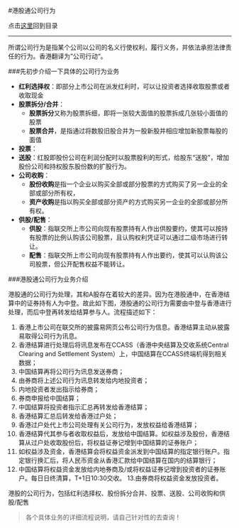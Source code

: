 #港股通公司行为

点击[这里](http://www.xumenger.com/finance-knowledge-20160203/)回到目录

---

所谓公司行为是指某个公司以公司的名义行使权利，履行义务，并依法承担法律责任的行为。香港翻译为”公司行动“。

###先初步介绍一下具体的公司行为业务

* **红利选择权**：即部分上市公司在派发红利时，可以让投资者选择收取股票或者收取现金
* **股票拆分/合并**：
  * **股票拆分**又称为股票拆细，即将一张较大面值的股票拆成几张较小面值的股票
  * **股票合并**，是指通过将数股旧股合并为一股新股并相应增加新股票每股的面值
* **投票**：
* **送股**：红股即股份公司在利润分配时以股票股利的形式，给股东“送股”，增加股份公司和持权股东股份数的扩股行为。
* **公司收购**：
  * **股份收购**是指一个企业以购买全部或部分股票的方式购买了另一企业的全部或部分所有权，
  * **资产收购**是指以购买全部或部分资产的方式购买另一企业的全部或部分所有权。
* **供股/配售**：
  * **供股**：指联交所上市公司向现有股票持有人作出供股要约，使其可以按持有股票的比例认购该公司股票，且认购权利凭证可以通过二级市场进行转让。
  * **配售**：指联交所上市公司向现有股票持有人作出要约，使其可以认购该公司股票，但公开配售权益不能转让。

###港股通公司行为业务介绍

港股通的公司行为处理，其和A股存在着较大的差异。因为在港股通中，在香港结算中的证券持有人为中登。故此如下图，港股通的公司行为需要由中登与香港进行处理，而后中登再转发给结算参与人。流程描述如下：

1. 香港上市公司在联交所的披露易网页公布公司行为信息。香港结算主动从披露易取得公司行为讯息。
2. 香港结算进行处理后将讯息发布在CCASS（香港中央结算及交收系统Central Clearing and Settlement System）上，中国结算在CCASS终端机得到相关数据；
3. 中国结算再将公司行为讯息发送券商；
4. 由券商将上述公司行为讯息转发给内地投资者；
5. 内地投资者发出指示给券商；
6. 券商申报给中国结算；
7. 中国结算将投资者指示汇总再转发给香港结算；
8. 香港结算汇总后转发给香港过户处；
9. 香港过户处代上市公司处理有关公司行为，发放权益给香港结算；
10. 香港结算代其参与者收取权益后，发放给中国结算。如权益涉及股份，香港结算从过户处收取股份后，将权益证券记增到中国结算的证券账户；
11. 如权益涉及资金，香港结算会将权益资金派发到中国结算的指定银行账户。指定银行换汇后，将人民币资金从香港汇款给中国结算在国内的结算银行；
12. 中国结算将权益资金发放给内地券商及/或将权益证券记增到投资者的证券账户。每日日终清算，T+1日10:30交收。
13.由券商将权益资金发放投资者。

港股的公司行为，包括红利选择权、股份拆分合并、投票、送股、公司收购和供股/配售

>各个具体业务的详细流程说明，请自己针对性的去查询！
